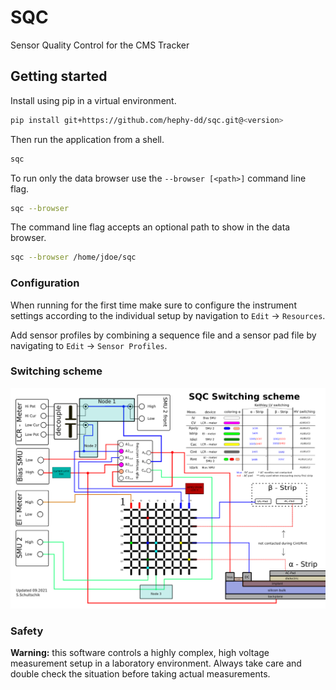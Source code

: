 # SQC

Sensor Quality Control for the CMS Tracker

## Getting started

Install using pip in a virtual environment.

```bash
pip install git+https://github.com/hephy-dd/sqc.git@<version>
```

Then run the application from a shell.

```bash
sqc
```

To run only the data browser use the `--browser [<path>]` command line flag.

```bash
sqc --browser
```

The command line flag accepts an optional path to show in the data browser.

```bash
sqc --browser /home/jdoe/sqc
```

### Configuration

When running for the first time make sure to configure the instrument settings
according to the individual setup by navigation to `Edit` &rarr; `Resources`.

Add sensor profiles by combining a sequence file and a sensor pad file by
navigating to `Edit` &rarr; `Sensor Profiles`.

### Switching scheme

![SQC switching scheme](assets/sqc_switching_scheme_v3.0b.png)

### Safety

**Warning:** this software controls a highly complex, high voltage measurement
setup in a laboratory environment. Always take care and double check the
situation before taking actual measurements.
